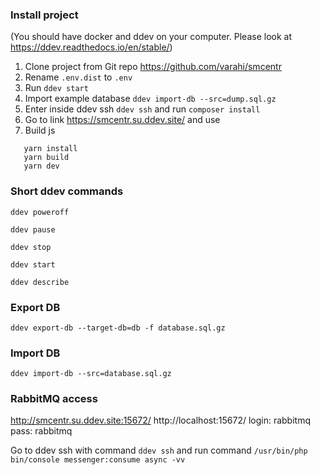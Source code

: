 
### Install project 

(You should have docker and ddev on your computer. Please look at https://ddev.readthedocs.io/en/stable/)
1. Clone project from Git repo https://github.com/varahi/smcentr
2. Rename ```.env.dist``` to ```.env```
3. Run ```ddev start```
4. Import example database ```ddev import-db --src=dump.sql.gz```
5. Enter inside ddev ssh 
```ddev ssh``` and run ```composer install```
6. Go to link https://smcentr.su.ddev.site/ and use
7. Build js 
```shell
   yarn install
   yarn build
   yarn dev
```

### Short ddev commands

```shell
ddev poweroff

ddev pause

ddev stop

ddev start

ddev describe
```

### Export DB
```shell
ddev export-db --target-db=db -f database.sql.gz
```

### Import DB
```shell
ddev import-db --src=database.sql.gz
```

### RabbitMQ access
http://smcentr.su.ddev.site:15672/
http://localhost:15672/
login: rabbitmq
pass: rabbitmq

Go to ddev ssh with command ```ddev ssh```
and run command ```/usr/bin/php bin/console messenger:consume async -vv```

